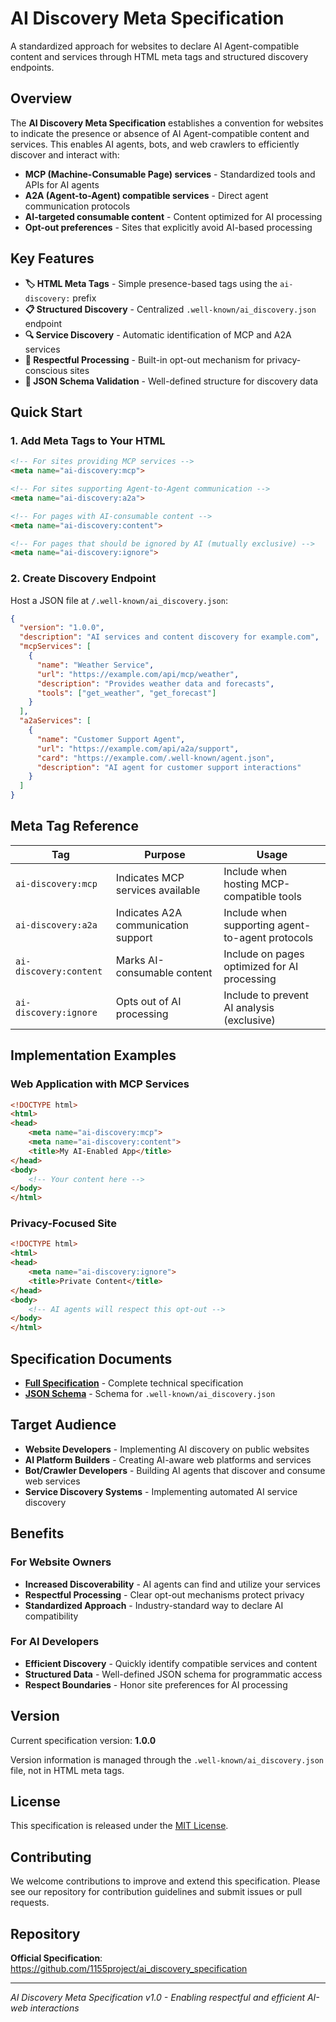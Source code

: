 # AI Discovery Meta Specification

A standardized approach for websites to declare AI Agent-compatible content and services through HTML meta tags and structured discovery endpoints.

## Overview

The **AI Discovery Meta Specification** establishes a convention for websites to indicate the presence or absence of AI Agent-compatible content and services. This enables AI agents, bots, and web crawlers to efficiently discover and interact with:

- **MCP (Machine-Consumable Page) services** - Standardized tools and APIs for AI agents
- **A2A (Agent-to-Agent) compatible services** - Direct agent communication protocols  
- **AI-targeted consumable content** - Content optimized for AI processing
- **Opt-out preferences** - Sites that explicitly avoid AI-based processing

## Key Features

- **🏷️ HTML Meta Tags** - Simple presence-based tags using the `ai-discovery:` prefix
- **📋 Structured Discovery** - Centralized `.well-known/ai_discovery.json` endpoint
- **🔍 Service Discovery** - Automatic identification of MCP and A2A services
- **🚫 Respectful Processing** - Built-in opt-out mechanism for privacy-conscious sites
- **📝 JSON Schema Validation** - Well-defined structure for discovery data

## Quick Start

### 1. Add Meta Tags to Your HTML

```html
<!-- For sites providing MCP services -->
<meta name="ai-discovery:mcp">

<!-- For sites supporting Agent-to-Agent communication -->
<meta name="ai-discovery:a2a">

<!-- For pages with AI-consumable content -->
<meta name="ai-discovery:content">

<!-- For pages that should be ignored by AI (mutually exclusive) -->
<meta name="ai-discovery:ignore">
```

### 2. Create Discovery Endpoint

Host a JSON file at `/.well-known/ai_discovery.json`:

```json
{
  "version": "1.0.0",
  "description": "AI services and content discovery for example.com",
  "mcpServices": [
    {
      "name": "Weather Service",
      "url": "https://example.com/api/mcp/weather",
      "description": "Provides weather data and forecasts",
      "tools": ["get_weather", "get_forecast"]
    }
  ],
  "a2aServices": [
    {
      "name": "Customer Support Agent",
      "url": "https://example.com/api/a2a/support",
      "card": "https://example.com/.well-known/agent.json",
      "description": "AI agent for customer support interactions"
    }
  ]
}
```

## Meta Tag Reference

| Tag | Purpose | Usage |
|-----|---------|-------|
| `ai-discovery:mcp` | Indicates MCP services available | Include when hosting MCP-compatible tools |
| `ai-discovery:a2a` | Indicates A2A communication support | Include when supporting agent-to-agent protocols |
| `ai-discovery:content` | Marks AI-consumable content | Include on pages optimized for AI processing |
| `ai-discovery:ignore` | Opts out of AI processing | Include to prevent AI analysis (exclusive) |

## Implementation Examples

### Web Application with MCP Services

```html
<!DOCTYPE html>
<html>
<head>
    <meta name="ai-discovery:mcp">
    <meta name="ai-discovery:content">
    <title>My AI-Enabled App</title>
</head>
<body>
    <!-- Your content here -->
</body>
</html>
```

### Privacy-Focused Site

```html
<!DOCTYPE html>
<html>
<head>
    <meta name="ai-discovery:ignore">
    <title>Private Content</title>
</head>
<body>
    <!-- AI agents will respect this opt-out -->
</body>
</html>
```

## Specification Documents

- **[Full Specification](spec/ai_discovery_meta_specification.md)** - Complete technical specification
- **[JSON Schema](spec/well_known_ai_discovery_schema.json)** - Schema for `.well-known/ai_discovery.json`

## Target Audience

- **Website Developers** - Implementing AI discovery on public websites
- **AI Platform Builders** - Creating AI-aware web platforms and services
- **Bot/Crawler Developers** - Building AI agents that discover and consume web services
- **Service Discovery Systems** - Implementing automated AI service discovery

## Benefits

### For Website Owners
- **Increased Discoverability** - AI agents can find and utilize your services
- **Respectful Processing** - Clear opt-out mechanisms protect privacy
- **Standardized Approach** - Industry-standard way to declare AI compatibility

### For AI Developers  
- **Efficient Discovery** - Quickly identify compatible services and content
- **Structured Data** - Well-defined JSON schema for programmatic access
- **Respect Boundaries** - Honor site preferences for AI processing

## Version

Current specification version: **1.0.0**

Version information is managed through the `.well-known/ai_discovery.json` file, not in HTML meta tags.

## License

This specification is released under the [MIT License](LICENSE).

## Contributing

We welcome contributions to improve and extend this specification. Please see our repository for contribution guidelines and submit issues or pull requests.

## Repository

**Official Specification**: https://github.com/1155project/ai_discovery_specification

---

*AI Discovery Meta Specification v1.0 - Enabling respectful and efficient AI-web interactions*
